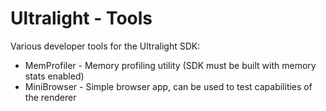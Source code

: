 # Ultralight - Tools

Various developer tools for the Ultralight SDK:

 * MemProfiler - Memory profiling utility (SDK must be built with memory stats enabled)
 * MiniBrowser - Simple browser app, can be used to test capabilities of the renderer